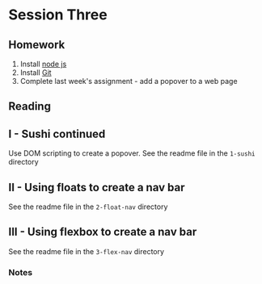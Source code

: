 # Session Three

## Homework

1. Install [node js](https://nodejs.org/)
1. Install [Git](https://git-scm.com/)
1. Complete last week's assignment - add a popover to a web page

<!-- 1. Midterm time! Files are located [here](http://daniel.deverell.com/css-files/_midterm-files.zip). http://daniel.deverell.com/css-files/_midterm-files.zip. You need select one layout from the samples, write HTML for the content (.txt files are provided for convenience), and create CSS to match the layout. Be sure to use `white-space: pre;` for the poetry where appropriate. -->

## Reading

## I - Sushi continued

Use DOM scripting to create a popover. See the readme file in the `1-sushi` directory

## II - Using floats to create a nav bar

See the readme file in the `2-float-nav` directory

## III - Using flexbox to create a nav bar

See the readme file in the `3-flex-nav` directory

### Notes
